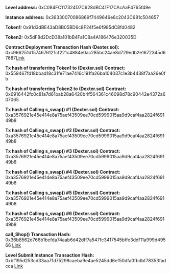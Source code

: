 **Level address:** 0xC084FC117324D7C628dBC41F17CAcAaF4765f49e

**Instance address:** 0x36330070086869f7449646e6c2043C681c504657

**Token1:** 0x91d3dBE43aD8B05BD6c8F24f5e6f985dC8fd0482

**Token2:** 0x5dF8d2DcD38a101bB4Fa1C8a4A186476e320035D

**Contract Deployment Transaction Hash (Dexter.sol):**
0xc966251d1574676121cf221c4884e0ac285bc24ae8d729edb2e1672345d67687[Link](https://rinkeby.etherscan.io/tx/0xc966251d1574676121cf221c4884e0ac285bc24ae8d729edb2e1672345d67687)

**Tx hash of transferring Token1 to (Dexter.sol) Contract:**
0x559467fd18bbad18c31fe71ae7416c191fa26ba104037c1e3b4438f7aa26e0fb

**Tx hash of transferring Token2 to (Dexter.sol) Contract:**
0x6916442fc0c81a7d61bab28a6420b4f564361c46098d78c90442e4372a607065

**Tx hash of Calling s_swap() #1 (Dexter.sol) Contract:**
0xa3576921e45e414e8a75aef43509ee70cd5999015aa9d9caf4aa2824f69149b8

**Tx hash of Calling s_swap() #2 (Dexter.sol) Contract:**
0xa3576921e45e414e8a75aef43509ee70cd5999015aa9d9caf4aa2824f69149b8

**Tx hash of Calling s_swap() #3 (Dexter.sol) Contract:**
0xa3576921e45e414e8a75aef43509ee70cd5999015aa9d9caf4aa2824f69149b8

**Tx hash of Calling s_swap() #4 (Dexter.sol) Contract:**
0xa3576921e45e414e8a75aef43509ee70cd5999015aa9d9caf4aa2824f69149b8

**Tx hash of Calling s_swap() #5 (Dexter.sol) Contract:**
0xa3576921e45e414e8a75aef43509ee70cd5999015aa9d9caf4aa2824f69149b8

**Tx hash of Calling s_swap() #6 (Dexter.sol) Contract:**
0xa3576921e45e414e8a75aef43509ee70cd5999015aa9d9caf4aa2824f69149b8


**call_Shop() Transaction Hash:** 
0x36b8562d766b1befda74aab6d42dff7a547fc3417545bffe3ddf11a999d49566 [Link](https://rinkeby.etherscan.io/tx/0x36b8562d766b1befda74aab6d42dff7a547fc3417545bffe3ddf11a999d49566)

**Level Submit Instance Transaction Hash:** 
0xbf195d253cd33aa71d75298caeba9e4ae5245dd6ef50dfa0fbdbf78353fadcca [Link](https://rinkeby.etherscan.io/tx/0xbf195d253cd33aa71d75298caeba9e4ae5245dd6ef50dfa0fbdbf78353fadcca) 
